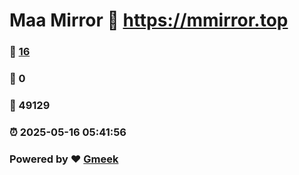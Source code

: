 # Maa Mirror :link: https://mmirror.top 
### :page_facing_up: [16](https://mmirror.top/tag.html) 
### :speech_balloon: 0 
### :hibiscus: 49129 
### :alarm_clock: 2025-05-16 05:41:56 
### Powered by :heart: [Gmeek](https://github.com/Meekdai/Gmeek)
